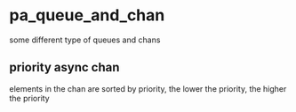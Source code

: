 # pa_queue_and_chan
some different type of queues and chans

## priority async chan

elements in the chan are sorted by priority, the lower the priority, the higher the priority